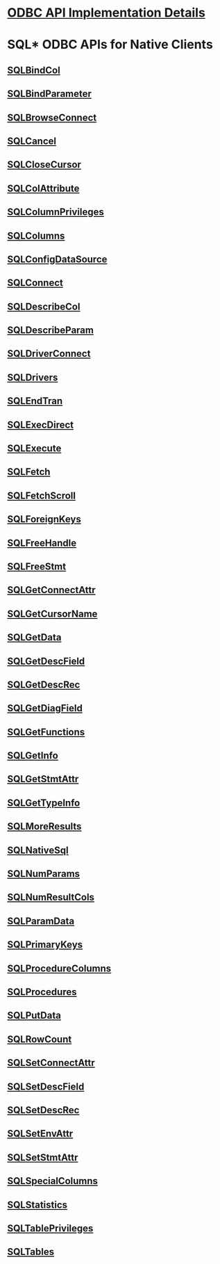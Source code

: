 # [ODBC API Implementation Details](odbc-api-implementation-details.md)

# SQL* ODBC APIs for Native Clients
## [SQLBindCol](sqlbindcol.md)
## [SQLBindParameter](sqlbindparameter.md)
## [SQLBrowseConnect](sqlbrowseconnect.md)
## [SQLCancel](sqlcancel.md)
## [SQLCloseCursor](sqlclosecursor.md)
## [SQLColAttribute](sqlcolattribute.md)
## [SQLColumnPrivileges](sqlcolumnprivileges.md)
## [SQLColumns](sqlcolumns.md)
## [SQLConfigDataSource](sqlconfigdatasource.md)
## [SQLConnect](sqlconnect.md)
## [SQLDescribeCol](sqldescribecol.md)
## [SQLDescribeParam](sqldescribeparam.md)
## [SQLDriverConnect](sqldriverconnect.md)
## [SQLDrivers](sqldrivers.md)
## [SQLEndTran](sqlendtran.md)
## [SQLExecDirect](sqlexecdirect.md)
## [SQLExecute](sqlexecute.md)
## [SQLFetch](sqlfetch.md)
## [SQLFetchScroll](sqlfetchscroll.md)
## [SQLForeignKeys](sqlforeignkeys.md)
## [SQLFreeHandle](sqlfreehandle.md)
## [SQLFreeStmt](sqlfreestmt.md)
## [SQLGetConnectAttr](sqlgetconnectattr.md)
## [SQLGetCursorName](sqlgetcursorname.md)
## [SQLGetData](sqlgetdata.md)
## [SQLGetDescField](sqlgetdescfield.md)
## [SQLGetDescRec](sqlgetdescrec.md)
## [SQLGetDiagField](sqlgetdiagfield.md)
## [SQLGetFunctions](sqlgetfunctions.md)
## [SQLGetInfo](sqlgetinfo.md)
## [SQLGetStmtAttr](sqlgetstmtattr.md)
## [SQLGetTypeInfo](sqlgettypeinfo.md)
## [SQLMoreResults](sqlmoreresults.md)
## [SQLNativeSql](sqlnativesql.md)
## [SQLNumParams](sqlnumparams.md)
## [SQLNumResultCols](sqlnumresultcols.md)
## [SQLParamData](sqlparamdata.md)
## [SQLPrimaryKeys](sqlprimarykeys.md)
## [SQLProcedureColumns](sqlprocedurecolumns.md)
## [SQLProcedures](sqlprocedures.md)
## [SQLPutData](sqlputdata.md)
## [SQLRowCount](sqlrowcount.md)
## [SQLSetConnectAttr](sqlsetconnectattr.md)
## [SQLSetDescField](sqlsetdescfield.md)
## [SQLSetDescRec](sqlsetdescrec.md)
## [SQLSetEnvAttr](sqlsetenvattr.md)
## [SQLSetStmtAttr](sqlsetstmtattr.md)
## [SQLSpecialColumns](sqlspecialcolumns.md)
## [SQLStatistics](sqlstatistics.md)
## [SQLTablePrivileges](sqltableprivileges.md)
## [SQLTables](sqltables.md)
